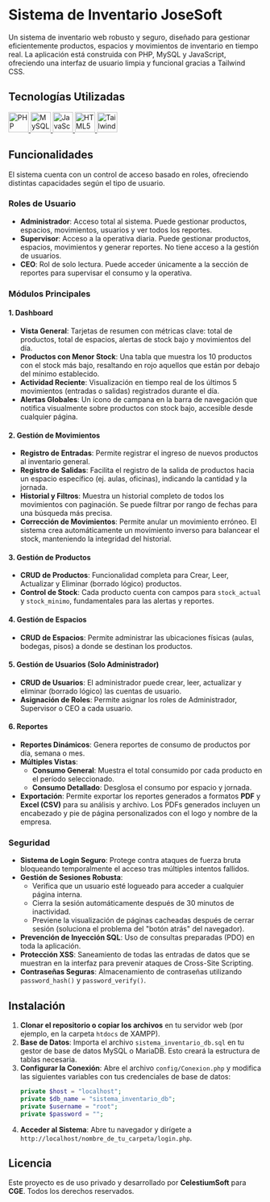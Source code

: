 # Sistema de Inventario JoseSoft

Un sistema de inventario web robusto y seguro, diseñado para gestionar eficientemente productos, espacios y movimientos de inventario en tiempo real. La aplicación está construida con PHP, MySQL y JavaScript, ofreciendo una interfaz de usuario limpia y funcional gracias a Tailwind CSS.

## Tecnologías Utilizadas
<p align="left">
  <a href="https://www.php.net/" target="_blank" rel="noreferrer">
    <img src="https://www.svgrepo.com/show/452088/php.svg" alt="PHP" width="40" height="40"/>
  </a>
  <a href="https://www.mysql.com/" target="_blank" rel="noreferrer">
    <img src="https://www.svgrepo.com/show/303251/mysql-logo.svg" alt="MySQL" width="40" height="40"/>
  </a>
  <a href="https://developer.mozilla.org/en-US/docs/Web/JavaScript" target="_blank" rel="noreferrer">
    <img src="https://www.svgrepo.com/show/303206/javascript-logo.svg" alt="JavaScript" width="40" height="40"/>
  </a>
  <a href="https://www.w3.org/html/" target="_blank" rel="noreferrer">
    <img src="https://www.svgrepo.com/show/17484/html-5-logo.svg" alt="HTML5" width="40" height="40"/>
  </a>
  <a href="https://tailwindcss.com/" target="_blank" rel="noreferrer">
    <img src="https://www.svgrepo.com/show/374118/tailwind.svg" alt="Tailwind CSS" width="40" height="40"/>
  </a>
</p>

## Funcionalidades

El sistema cuenta con un control de acceso basado en roles, ofreciendo distintas capacidades según el tipo de usuario.

### Roles de Usuario
* **Administrador**: Acceso total al sistema. Puede gestionar productos, espacios, movimientos, usuarios y ver todos los reportes.
* **Supervisor**: Acceso a la operativa diaria. Puede gestionar productos, espacios, movimientos y generar reportes. No tiene acceso a la gestión de usuarios.
* **CEO**: Rol de solo lectura. Puede acceder únicamente a la sección de reportes para supervisar el consumo y la operativa.

### Módulos Principales

#### 1. Dashboard
* **Vista General**: Tarjetas de resumen con métricas clave: total de productos, total de espacios, alertas de stock bajo y movimientos del día.
* **Productos con Menor Stock**: Una tabla que muestra los 10 productos con el stock más bajo, resaltando en rojo aquellos que están por debajo del mínimo establecido.
* **Actividad Reciente**: Visualización en tiempo real de los últimos 5 movimientos (entradas o salidas) registrados durante el día.
* **Alertas Globales**: Un ícono de campana en la barra de navegación que notifica visualmente sobre productos con stock bajo, accesible desde cualquier página.

#### 2. Gestión de Movimientos
* **Registro de Entradas**: Permite registrar el ingreso de nuevos productos al inventario general.
* **Registro de Salidas**: Facilita el registro de la salida de productos hacia un espacio específico (ej. aulas, oficinas), indicando la cantidad y la jornada.
* **Historial y Filtros**: Muestra un historial completo de todos los movimientos con paginación. Se puede filtrar por rango de fechas para una búsqueda más precisa.
* **Corrección de Movimientos**: Permite anular un movimiento erróneo. El sistema crea automáticamente un movimiento inverso para balancear el stock, manteniendo la integridad del historial.

#### 3. Gestión de Productos
* **CRUD de Productos**: Funcionalidad completa para Crear, Leer, Actualizar y Eliminar (borrado lógico) productos.
* **Control de Stock**: Cada producto cuenta con campos para `stock_actual` y `stock_minimo`, fundamentales para las alertas y reportes.

#### 4. Gestión de Espacios
* **CRUD de Espacios**: Permite administrar las ubicaciones físicas (aulas, bodegas, pisos) a donde se destinan los productos.

#### 5. Gestión de Usuarios (Solo Administrador)
* **CRUD de Usuarios**: El administrador puede crear, leer, actualizar y eliminar (borrado lógico) las cuentas de usuario.
* **Asignación de Roles**: Permite asignar los roles de Administrador, Supervisor o CEO a cada usuario.

#### 6. Reportes
* **Reportes Dinámicos**: Genera reportes de consumo de productos por día, semana o mes.
* **Múltiples Vistas**:
    * **Consumo General**: Muestra el total consumido por cada producto en el período seleccionado.
    * **Consumo Detallado**: Desglosa el consumo por espacio y jornada.
* **Exportación**: Permite exportar los reportes generados a formatos **PDF** y **Excel (CSV)** para su análisis y archivo. Los PDFs generados incluyen un encabezado y pie de página personalizados con el logo y nombre de la empresa.

### Seguridad
* **Sistema de Login Seguro**: Protege contra ataques de fuerza bruta bloqueando temporalmente el acceso tras múltiples intentos fallidos.
* **Gestión de Sesiones Robusta**:
    * Verifica que un usuario esté logueado para acceder a cualquier página interna.
    * Cierra la sesión automáticamente después de 30 minutos de inactividad.
    * Previene la visualización de páginas cacheadas después de cerrar sesión (soluciona el problema del "botón atrás" del navegador).
* **Prevención de Inyección SQL**: Uso de consultas preparadas (PDO) en toda la aplicación.
* **Protección XSS**: Saneamiento de todas las entradas de datos que se muestran en la interfaz para prevenir ataques de Cross-Site Scripting.
* **Contraseñas Seguras**: Almacenamiento de contraseñas utilizando `password_hash()` y `password_verify()`.

## Instalación

1.  **Clonar el repositorio o copiar los archivos** en tu servidor web (por ejemplo, en la carpeta `htdocs` de XAMPP).
2.  **Base de Datos**: Importa el archivo `sistema_inventario_db.sql` en tu gestor de base de datos MySQL o MariaDB. Esto creará la estructura de tablas necesaria.
3.  **Configurar la Conexión**: Abre el archivo `config/Conexion.php` y modifica las siguientes variables con tus credenciales de base de datos:
    ```php
    private $host = "localhost";
    private $db_name = "sistema_inventario_db";
    private $username = "root";
    private $password = "";
    ```
4.  **Acceder al Sistema**: Abre tu navegador y dirígete a `http://localhost/nombre_de_tu_carpeta/login.php`.

## Licencia
Este proyecto es de uso privado y desarrollado por **CelestiumSoft** para **CGE**. Todos los derechos reservados.